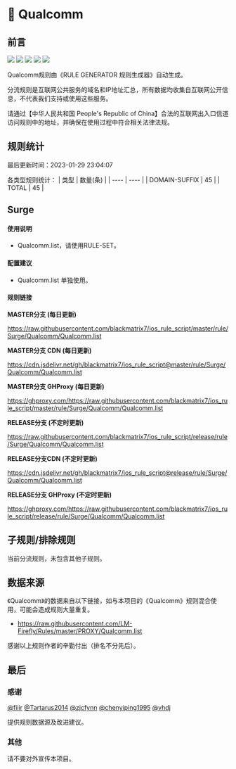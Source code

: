 # 🧸 Qualcomm

## 前言

![](https://shields.io/badge/-移除重复规则-ff69b4) ![](https://shields.io/badge/-DOMAIN与DOMAIN--SUFFIX合并-green) ![](https://shields.io/badge/-DOMAIN--SUFFIX间合并-critical) ![](https://shields.io/badge/-DOMAIN--SUFFIX与DOMAIN--KEYWORD合并-blue) ![](https://shields.io/badge/-IP--CIDR(6)合并-blueviolet) 

Qualcomm规则由《RULE GENERATOR 规则生成器》自动生成。

分流规则是互联网公共服务的域名和IP地址汇总，所有数据均收集自互联网公开信息，不代表我们支持或使用这些服务。

请通过【中华人民共和国 People's Republic of China】合法的互联网出入口信道访问规则中的地址，并确保在使用过程中符合相关法律法规。

## 规则统计

最后更新时间：2023-01-29 23:04:07

各类型规则统计：
| 类型 | 数量(条)  | 
| ---- | ----  |
| DOMAIN-SUFFIX | 45  | 
| TOTAL | 45  | 


## Surge 

#### 使用说明
- Qualcomm.list，请使用RULE-SET。

#### 配置建议
- Qualcomm.list 单独使用。

#### 规则链接
**MASTER分支 (每日更新)**

https://raw.githubusercontent.com/blackmatrix7/ios_rule_script/master/rule/Surge/Qualcomm/Qualcomm.list

**MASTER分支 CDN (每日更新)**

https://cdn.jsdelivr.net/gh/blackmatrix7/ios_rule_script@master/rule/Surge/Qualcomm/Qualcomm.list

**MASTER分支 GHProxy (每日更新)**

https://ghproxy.com/https://raw.githubusercontent.com/blackmatrix7/ios_rule_script/master/rule/Surge/Qualcomm/Qualcomm.list

**RELEASE分支 (不定时更新)**

https://raw.githubusercontent.com/blackmatrix7/ios_rule_script/release/rule/Surge/Qualcomm/Qualcomm.list

**RELEASE分支CDN (不定时更新)**

https://cdn.jsdelivr.net/gh/blackmatrix7/ios_rule_script@release/rule/Surge/Qualcomm/Qualcomm.list

**RELEASE分支 GHProxy (不定时更新)**

https://ghproxy.com/https://raw.githubusercontent.com/blackmatrix7/ios_rule_script/release/rule/Surge/Qualcomm/Qualcomm.list

## 子规则/排除规则


当前分流规则，未包含其他子规则。

## 数据来源

《Qualcomm》的数据来自以下链接，如与本项目的《Qualcomm》规则混合使用，可能会造成规则大量重复。

- https://raw.githubusercontent.com/LM-Firefly/Rules/master/PROXY/Qualcomm.list


感谢以上规则作者的辛勤付出（排名不分先后）。

## 最后

### 感谢

[@fiiir](https://github.com/fiiir) [@Tartarus2014](https://github.com/Tartarus2014) [@zjcfynn](https://github.com/zjcfynn) [@chenyiping1995](https://github.com/chenyiping1995) [@vhdj](https://github.com/vhdj)

提供规则数据源及改进建议。

### 其他

请不要对外宣传本项目。